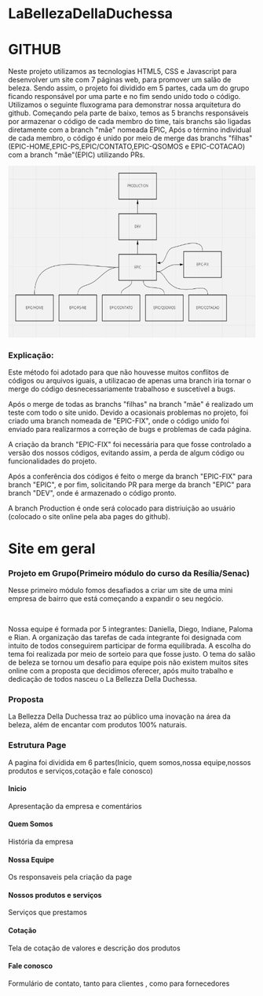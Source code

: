 # LaBellezaDellaDuchessa

<h1>GITHUB</H1>

<p>Neste projeto utilizamos as tecnologias HTML5, CSS e Javascript para desenvolver um site com 7 páginas web, para promover um salão de beleza. Sendo assim, o projeto foi dividido em 5 partes, cada um do grupo ficando responsável por uma parte e no fim sendo unido todo o código. Utilizamos o seguinte fluxograma para demonstrar nossa arquitetura do github. Começando pela parte de baixo, temos as 5 branchs responsáveis por armazenar o código de cada membro do time, tais branchs são ligadas diretamente com a branch "mãe" nomeada EPIC, Após o término individual de cada membro, o código é unido por meio de merge das branchs "filhas"(EPIC-HOME,EPIC-PS,EPIC/CONTATO,EPIC-QSOMOS e EPIC-COTACAO) com a branch "mãe"(EPIC) utilizando PRs.</p>

<div align="center">
<img height="350em" src="./images/FLUXOGRAMA.png">
</div>

### Explicação:
<p>Este método foi adotado para que não houvesse muitos conflitos de códigos ou arquivos iguais, a utilizacao de apenas uma branch iria tornar o merge do código desnecessariamente trabalhoso e suscetível a bugs.

Após o merge de todas as branchs "filhas" na branch "mãe" é realizado um teste com todo o site unido. Devido a ocasionais problemas no projeto, foi criado uma branch nomeada de "EPIC-FIX", onde  o código unido foi enviado para realizarmos a correção de bugs e problemas de cada página.

A criação da branch "EPIC-FIX" foi necessária para que fosse controlado a versão dos nossos códigos, evitando assim, a perda de algum código ou funcionalidades do projeto.

Após a conferência dos códigos é  feito o merge da branch "EPIC-FIX" para branch "EPIC", e por fim, solicitando PR para merge da branch "EPIC" para branch "DEV", onde é armazenado o código pronto.

A  branch Production é onde será colocado para distriuição ao usuário (colocado o site online pela aba pages do github).<p>

<h1>Site em geral</h1>
<h3>Projeto em Grupo(Primeiro módulo do curso da Resília/Senac)</h3>
<p>Nesse primeiro módulo fomos desafiados a criar um site de uma mini empresa de bairro que está começando a expandir o seu negócio.</p><br>
<p>Nossa equipe é formada por 5 integrantes: Daniella, Diego, Indiane, Paloma e Rian. A organização das tarefas de cada integrante foi designada com intuito de todos conseguirem participar de forma equilibrada. A escolha do tema foi realizada por meio de sorteio para que fosse justo. O tema do salão de beleza se tornou um desafio para equipe pois não existem muitos sites online com a proposta que decidimos oferecer, após muito trabalho e dedicação de todos nasceu o La Bellezza Della Duchessa.</p>
<h3>Proposta</h3>
<p>La Bellezza Della Duchessa traz ao público uma inovação na área da beleza, além de encantar com produtos 100% naturais.</p>
<h3>Estrutura Page</h3>
<p>A pagina foi dividida em 6 partes(Inicio, quem somos,nossa equipe,nossos produtos e serviços,cotação e fale conosco)</p>
<h4>Inicio</h4>
<p>Apresentação da empresa e comentários</p>
<h4>Quem Somos</h4>
<p>História da empresa</p>
<h4>Nossa Equipe</h4>
<p>Os responsaveis pela criação da page</p>
<h4>Nossos produtos e serviços</h4>
<p>Serviços que prestamos</p>
<h4>Cotação</h4>
<p>Tela de cotação de valores e descrição dos produtos</p>
<h4>Fale conosco</h4>
<p>Formulário de contato, tanto para clientes , como para fornecedores</p>

